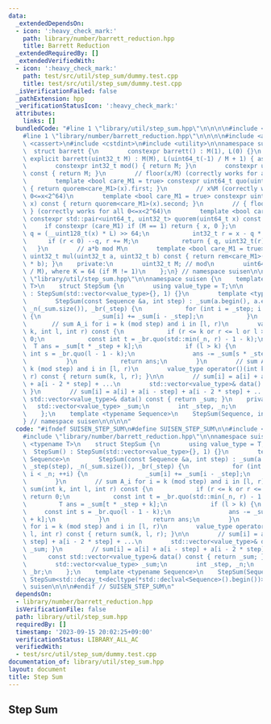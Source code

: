 ```yaml
---
data:
  _extendedDependsOn:
  - icon: ':heavy_check_mark:'
    path: library/number/barrett_reduction.hpp
    title: Barrett Reduction
  _extendedRequiredBy: []
  _extendedVerifiedWith:
  - icon: ':heavy_check_mark:'
    path: test/src/util/step_sum/dummy.test.cpp
    title: test/src/util/step_sum/dummy.test.cpp
  _isVerificationFailed: false
  _pathExtension: hpp
  _verificationStatusIcon: ':heavy_check_mark:'
  attributes:
    links: []
  bundledCode: "#line 1 \"library/util/step_sum.hpp\"\n\n\n\n#include <vector>\n\n\
    #line 1 \"library/number/barrett_reduction.hpp\"\n\n\n\n#include <array>\n#include\
    \ <cassert>\n#include <cstdint>\n#include <utility>\n\nnamespace suisen {\n  \
    \  struct barrett {\n        constexpr barrett() : M(1), L(0) {}\n        constexpr\
    \ explicit barrett(uint32_t M) : M(M), L(uint64_t(-1) / M + 1) { assert(M); }\n\
    \        constexpr int32_t mod() { return M; }\n        constexpr uint32_t umod()\
    \ const { return M; }\n        // floor(x/M) (correctly works for all 0<=x<2^64)\n\
    \        template <bool care_M1 = true> constexpr uint64_t quo(uint64_t x) const\
    \ { return quorem<care_M1>(x).first; }\n        // x%M (correctly works for all\
    \ 0<=x<2^64)\n        template <bool care_M1 = true> constexpr uint32_t rem(uint64_t\
    \ x) const { return quorem<care_M1>(x).second; }\n        // { floor(x/M), x%M\
    \ } (correctly works for all 0<=x<2^64)\n        template <bool care_M1 = true>\
    \ constexpr std::pair<uint64_t, uint32_t> quorem(uint64_t x) const {\n       \
    \     if constexpr (care_M1) if (M == 1) return { x, 0 };\n            uint64_t\
    \ q = (__uint128_t(x) * L) >> 64;\n            int32_t r = x - q * M;\n      \
    \      if (r < 0) --q, r += M;\n            return { q, uint32_t(r) };\n     \
    \   }\n        // a*b mod M\n        template <bool care_M1 = true> constexpr\
    \ uint32_t mul(uint32_t a, uint32_t b) const { return rem<care_M1>(uint64_t(a)\
    \ * b); }\n    private:\n        uint32_t M; // mod\n        uint64_t L; // ceil(2^K\
    \ / M), where K = 64 (if M != 1)\n    };\n} // namespace suisen\n\n\n\n#line 7\
    \ \"library/util/step_sum.hpp\"\n\nnamespace suisen {\n    template <typename\
    \ T>\n    struct StepSum {\n        using value_type = T;\n\n        StepSum()\
    \ : StepSum(std::vector<value_type>{}, 1) {}\n        template <typename Sequence>\n\
    \        StepSum(const Sequence &a, int step) : _sum(a.begin(), a.end()), _step(step),\
    \ _n(_sum.size()), _br(_step) {\n            for (int i = _step; i < _n; ++i)\
    \ {\n                _sum[i] += _sum[i - _step];\n            }\n        }\n \
    \       // sum A_i for i = k (mod step) and i in [l, r)\n        value_type sum(int\
    \ k, int l, int r) const {\n            if (r <= k or r <= l or l >= _n) return\
    \ 0;\n            const int t = _br.quo(std::min(_n, r) - 1 - k);\n          \
    \  T ans = _sum[t * _step + k];\n            if (l > k) {\n                const\
    \ int s = _br.quo(l - 1 - k);\n                ans -= _sum[s * _step + k];\n \
    \           }\n            return ans;\n        }\n        // sum A_i for i =\
    \ k (mod step) and i in [l, r)\n        value_type operator()(int k, int l, int\
    \ r) const { return sum(k, l, r); }\n\n        // sum[i] = a[i] + a[i - step]\
    \ + a[i - 2 * step] + ...\n        std::vector<value_type>& data() { return _sum;\
    \ }\n        // sum[i] = a[i] + a[i - step] + a[i - 2 * step] + ...\n        const\
    \ std::vector<value_type>& data() const { return _sum; }\n    private:\n     \
    \   std::vector<value_type> _sum;\n        int _step, _n;\n        barrett _br;\n\
    \    };\n    template <typename Sequence>\n    StepSum(Sequence, int) -> StepSum<std::decay_t<decltype(*std::declval<Sequence>().begin())>>;\n\
    } // namespace suisen\n\n\n\n"
  code: "#ifndef SUISEN_STEP_SUM\n#define SUISEN_STEP_SUM\n\n#include <vector>\n\n\
    #include \"library/number/barrett_reduction.hpp\"\n\nnamespace suisen {\n    template\
    \ <typename T>\n    struct StepSum {\n        using value_type = T;\n\n      \
    \  StepSum() : StepSum(std::vector<value_type>{}, 1) {}\n        template <typename\
    \ Sequence>\n        StepSum(const Sequence &a, int step) : _sum(a.begin(), a.end()),\
    \ _step(step), _n(_sum.size()), _br(_step) {\n            for (int i = _step;\
    \ i < _n; ++i) {\n                _sum[i] += _sum[i - _step];\n            }\n\
    \        }\n        // sum A_i for i = k (mod step) and i in [l, r)\n        value_type\
    \ sum(int k, int l, int r) const {\n            if (r <= k or r <= l or l >= _n)\
    \ return 0;\n            const int t = _br.quo(std::min(_n, r) - 1 - k);\n   \
    \         T ans = _sum[t * _step + k];\n            if (l > k) {\n           \
    \     const int s = _br.quo(l - 1 - k);\n                ans -= _sum[s * _step\
    \ + k];\n            }\n            return ans;\n        }\n        // sum A_i\
    \ for i = k (mod step) and i in [l, r)\n        value_type operator()(int k, int\
    \ l, int r) const { return sum(k, l, r); }\n\n        // sum[i] = a[i] + a[i -\
    \ step] + a[i - 2 * step] + ...\n        std::vector<value_type>& data() { return\
    \ _sum; }\n        // sum[i] = a[i] + a[i - step] + a[i - 2 * step] + ...\n  \
    \      const std::vector<value_type>& data() const { return _sum; }\n    private:\n\
    \        std::vector<value_type> _sum;\n        int _step, _n;\n        barrett\
    \ _br;\n    };\n    template <typename Sequence>\n    StepSum(Sequence, int) ->\
    \ StepSum<std::decay_t<decltype(*std::declval<Sequence>().begin())>>;\n} // namespace\
    \ suisen\n\n\n#endif // SUISEN_STEP_SUM\n"
  dependsOn:
  - library/number/barrett_reduction.hpp
  isVerificationFile: false
  path: library/util/step_sum.hpp
  requiredBy: []
  timestamp: '2023-09-15 20:02:25+09:00'
  verificationStatus: LIBRARY_ALL_AC
  verifiedWith:
  - test/src/util/step_sum/dummy.test.cpp
documentation_of: library/util/step_sum.hpp
layout: document
title: Step Sum
---
```

## Step Sum
